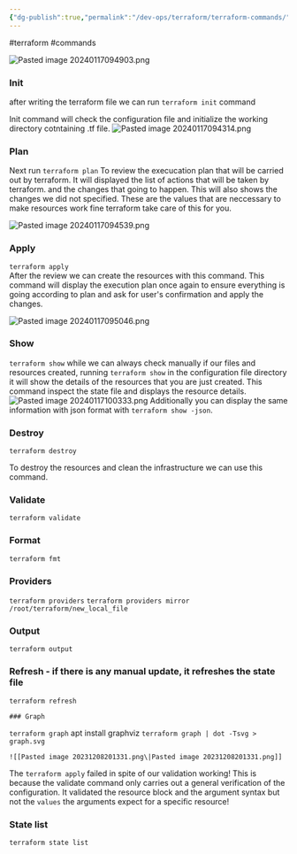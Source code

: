 ```yaml
---
{"dg-publish":true,"permalink":"/dev-ops/terraform/terraform-commands/"}
---
```


#terraform #commands 

![Pasted image 20240117094903.png](/img/user/metadata/attachments/Images/Pasted%20image%2020240117094903.png)
### Init
after writing the terraform file we can run `terraform init` command

Init command will check the configuration file and initialize the working directory cotntaining .tf file.
![Pasted image 20240117094314.png](/img/user/metadata/attachments/Images/Pasted%20image%2020240117094314.png)

### Plan
Next run `terraform plan`
To review the execucation plan that will be carried out by terraform.
It will displayed the list of actions that will be taken by terraform.
and the changes that going to happen.
This will also shows the changes we did not specified. These are the values that are neccessary to make resources work fine terraform take care of this for you.

![Pasted image 20240117094539.png](/img/user/metadata/attachments/Images/Pasted%20image%2020240117094539.png)
### Apply
`terraform apply`  
After the review we can create the resources with this command.
This command will display the execution plan once again to ensure everything is going according to plan and ask for user's confirmation and apply the changes.

![Pasted image 20240117095046.png](/img/user/metadata/attachments/Images/Pasted%20image%2020240117095046.png)

### Show
`terraform show`
while we can always check manually if our files and resources created,
running `terraform show` in the configuration file directory it will show the details of the resources that you are just created. This command inspect the state file and displays the resource details.
![Pasted image 20240117100333.png](/img/user/metadata/attachments/Images/Pasted%20image%2020240117100333.png)
Additionally you can display the same information with json format with `terraform show -json`.

### Destroy
`terraform destroy`

To destroy the resources and clean the infrastructure we can use this command.
### Validate
`terraform validate`

### Format
`terraform fmt`

### Providers
`terraform providers`
`terraform providers mirror /root/terraform/new_local_file`


### Output 
`terraform output`

### Refresh - if there is any manual update, it refreshes the state file
`terraform refresh`

	### Graph
`terraform graph`
apt install graphviz
`terraform graph | dot -Tsvg > graph.svg`

	![[Pasted image 20231208201331.png\|Pasted image 20231208201331.png]]
	




The `terraform apply` failed in spite of our validation working! This is because the validate command only carries out a general verification of the configuration. It validated the resource block and the argument syntax but not the `values` the arguments expect for a specific resource!



### State list
`terraform state list`
